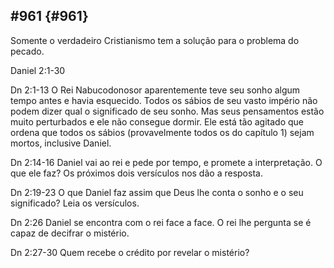 ## #961 {#961}

Somente o verdadeiro Cristianismo tem a solução para o problema do pecado.

Daniel 2:1-30

Dn 2:1-13 O Rei Nabucodonosor aparentemente teve seu sonho algum tempo antes e havia esquecido. Todos os sábios de seu vasto império não podem dizer qual o significado de seu sonho. Mas seus pensamentos estão muito perturbados e ele não consegue dormir. Ele está tão agitado que ordena que todos os sábios (provavelmente todos os do capítulo 1) sejam mortos, inclusive Daniel.

Dn 2:14-16 Daniel vai ao rei e pede por tempo, e promete a interpretação. O que ele faz? Os próximos dois versículos nos dão a resposta.

Dn 2:19-23 O que Daniel faz assim que Deus lhe conta o sonho e o seu significado? Leia os versículos.

Dn 2:26 Daniel se encontra com o rei face a face. O rei lhe pergunta se é capaz de decifrar o mistério.

Dn 2:27-30 Quem recebe o crédito por revelar o mistério?